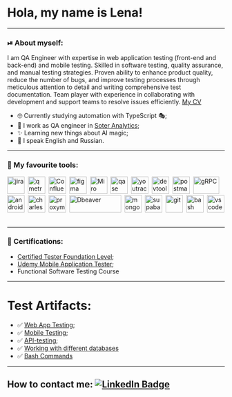 # Hola, my name is Lena!

---

### ⏯ About myself:

I am QA Engineer with expertise in web application testing (front-end and back-end) and mobile testing. Skilled in software testing, quality assurance, and manual testing strategies. Proven ability to enhance product quality, reduce the number of bugs, and improve testing processes through meticulous attention to detail and writing comprehensive test documentation. Team player with experience in collaborating with development and support teams to resolve issues efficiently. 
[My CV](https://drive.google.com/file/d/1jCGzL_nE5dYjYus1V0ppxJe2tYCoG4F7/view?usp=sharing) 

- 🤓 Сurrently studying automation with TypeScript 🎭;
- 🔧 I work as QA engineer in [Soter Analytics](https://soteranalytics.com);
- ✨ Learning new things about AI magic;
- 📢 I speak English and Russian.

---

### 🤍 My favourite tools:

<div>
  <img src="https://cdn.jsdelivr.net/gh/devicons/devicon/icons/jira/jira-original.svg" title="jira" alt="jira" width="40" height="40"/>&nbsp
  <img src="https://avatars.githubusercontent.com/u/20469769?s=200&v=4" title="QMetry" alt="qmetry" width="40" height="40"/>&nbsp
  <img src="https://cdn.iconscout.com/icon/free/png-512/free-confluence-logo-icon-download-in-svg-png-gif-file-formats--technology-social-media-company-brand-vol-2-pack-logos-icons-3029929.png?f=webp&w=512" title="Confluence" alt="Confluence" width="40" height="40"/>&nbsp
  <img src="https://cdn.jsdelivr.net/gh/devicons/devicon/icons/figma/figma-original.svg" title="figma" alt="figma" width="40" height="40"/>&nbsp
  <img src="https://store-images.s-microsoft.com/image/apps.59334.da7f283b-9ae8-462d-968c-37937444d8e9.94b0a2b8-1808-4bf5-987d-ab0d9b98780e.05b65b02-4545-49e7-b530-981ac20aa7a2.png" title="Miro" alt="Miro" width="40" height="40"/>&nbsp
  <img src="https://luna1.co/eb0187.png" title="qase" alt="qase" width="40" height="40"/>&nbsp
   <img src="https://upload.wikimedia.org/wikipedia/commons/thumb/8/8d/YouTrack_Icon.svg/1024px-YouTrack_Icon.svg.png?20200803082248" title="youtrack" alt="youtrack" width="40" height="40"/>&nbsp
  <img src="https://d33wubrfki0l68.cloudfront.net/38b5c953a4667366685d55db55d057c86db1fc54/a0fdc/static/acae6b24d940347661ca901ea07f47c1/chrome-dev-logo-icon.png" title="devtools" alt="devtools" width="40" height="40"/>&nbsp
  <img src="https://seeklogo.com/images/P/postman-logo-0087CA0D15-seeklogo.com.png" title="postman" alt="postman" width="40" height="40"/>&nbsp
  <img src="https://external-preview.redd.it/QlQoQ4CukqR-Mf2eDOM8F5P3UNvBU-hLm1iFGFPUgUY.jpg?auto=webp&s=1f0d1653dde33c1896ad7f476b6f117757cbeea9" title="gRPC" alt="gRPC" width="60" height="40"/>&nbsp
  <img src="https://cdn.jsdelivr.net/gh/devicons/devicon/icons/androidstudio/androidstudio-original.svg" title="android-studio" alt="android-studio" width="40" height="40"/>&nbsp
  <img src="https://cdn.icon-icons.com/icons2/3053/PNG/512/charles_proxy_macos_bigsur_icon_190302.png" title="charles-proxy" alt="charles-proxy" width="40" height="40"/>&nbsp
  <img src="https://pbs.twimg.com/profile_images/1589614420766126080/slAIVDtr_400x400.jpg" title="proxyman" alt="proxyman" width="40" height="40"/>&nbsp
  <img src="https://awsmp-logos.s3.amazonaws.com/0ed7b11e-a954-4759-b706-255abb673d4c/019d31123782932ac3e85ee51c6e1f63.png" title="Dbeaver" alt="Dbeaver" width="120" height="40"/>&nbsp
  <img src="https://cdn.jsdelivr.net/gh/devicons/devicon/icons/mongodb/mongodb-original.svg" title="mongodb" alt="mongodb" width="40" height="40"/>&nbsp
   <img src="https://avatars.githubusercontent.com/u/54469796?s=200&v=4" title="supabase" alt="supabase" width="40" height="40"/>&nbsp
  <img src="https://cdn.jsdelivr.net/gh/devicons/devicon/icons/git/git-original.svg" title="git" alt="git" width="40" height="40"/>&nbsp
  <img src="https://upload.wikimedia.org/wikipedia/commons/thumb/4/4b/Bash_Logo_Colored.svg/1024px-Bash_Logo_Colored.svg.png?20180723054350" title="bash" alt="bash" width="40" height="40"/>&nbsp
  <img src="https://cdn.jsdelivr.net/gh/devicons/devicon/icons/vscode/vscode-original.svg" title="vscode" alt="vscode" width="40" height="40"/>&nbsp
  
</div>

---

### 🪪 Certifications:

 -  [Certified Tester Foundation Level](https://drive.google.com/file/d/1b8Y1dFVfxXRtDYT_JO8i7YYPCu2A7hZD/view?usp=sharing);
 -  [Udemy Mobile Application Tester](https://drive.google.com/file/d/14GpTKJ8wb3zyEBH-M7Cr6ecjnAOznSJi/view?usp=sharing);
 -  Functional Software Testing Course


---

# Test Artifacts:
- ✅ [Web App Testing](https://github.com/LenaLisovskaya/Web-App-Testing);
- ✅ [Mobile Testing](https://github.com/LenaLisovskaya/Mobile-testing);
- ✅ [API-testing](https://github.com/LenaLisovskaya/api);
- ✅ [Working with different databases](https://github.com/LenaLisovskaya/Database)
- ✅ [Bash Commands](https://github.com/LenaLisovskaya/Bash)

---

## How to contact me: [![LinkedIn Badge](https://img.shields.io/badge/-@lenalisovskaia-blue?style=flat&logo=LinkedIn&logoColor=white)](https://www.linkedin.com/in/elena-lisovskaya-66807b243/)


